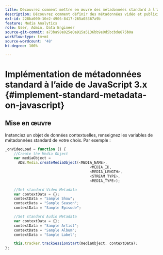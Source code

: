 ```yaml
---
title: Découvrez comment mettre en œuvre des métadonnées standard à lʼaide de JavaScript 3.x
description: Découvrez comment définir des métadonnées vidéo et publicitaires standard à envoyer avec les appels de suivi dans les applications de navigateur (JS 3.x).
exl-id: 228ba000-10e2-4906-8417-265a03367a9b
feature: Media Analytics
role: User, Admin, Data Engineer
source-git-commit: a73ba98e025e0a915a5136bb9e0d5bcbde875b0a
workflow-type: tm+mt
source-wordcount: '48'
ht-degree: 100%

---
```


# Implémentation de métadonnées standard à l’aide de JavaScript 3.x {#implement-standard-metadata-on-javascript}

## Mise en œuvre

Instanciez un objet de données contextuelles, renseignez les variables de métadonnées standard de votre choix. Par exemple :

```js
_onVideoLoad = function () {
    //Create the Media Object
    var mediaObject =
      ADB.Media.createMediaObject(<MEDIA_NAME>,
                                       <MEDIA_ID,
                                       <MEDIA_LENGTH>,
                                       <STREAM_TYPE>,
                                       <MEDIA_TYPE>);

    //Set standard Video Metadata
    var contextData = {};
    contextData = "Sample Show";
    contextData = "Sample Season";
    contextData = "Sample Episode";

    //Set standard Audio Metadata
    var contextData = {};
    contextData = "Sample Artist";
    contextData = "Sample Album";
    contextData = "Sample Label";

    this.tracker.trackSessionStart(mediaObject, contextData);
};
```
